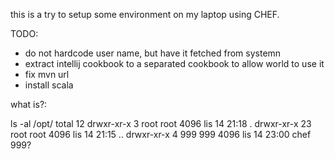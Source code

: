 this is a try to setup some environment on my laptop using CHEF.

TODO:

* do not hardcode user name, but have it fetched from systemn
* extract intellij cookbook to a separated cookbook to allow world to use it
* fix mvn url
* install scala

what is?:

ls -al /opt/
total 12
drwxr-xr-x  3 root root 4096 lis 14 21:18 .
drwxr-xr-x 23 root root 4096 lis 14 21:15 ..
drwxr-xr-x  4  999  999 4096 lis 14 23:00 chef
999?
